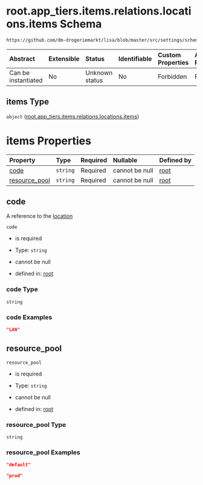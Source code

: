 # root.app\_tiers.items.relations.locations.items Schema

```txt
https://github.com/dm-drogeriemarkt/lisa/blob/master/src/settings/schema.json#/properties/app_tiers/items/properties/relations/properties/locations/items
```



| Abstract            | Extensible | Status         | Identifiable | Custom Properties | Additional Properties | Access Restrictions | Defined In                                                                               |
| :------------------ | :--------- | :------------- | :----------- | :---------------- | :-------------------- | :------------------ | :--------------------------------------------------------------------------------------- |
| Can be instantiated | No         | Unknown status | No           | Forbidden         | Forbidden             | none                | [settings.schema.json\*](../../src/settings/settings.schema.json "open original schema") |

## items Type

`object` ([root.app\_tiers.items.relations.locations.items](settings-properties-rootapp_tiers-rootapp_tiersitems-properties-rootapp_tiersitemsrelations-properties-rootapp_tiersitemsrelationslocations-rootapp_tiersitemsrelationslocationsitems.md))

# items Properties

| Property                         | Type     | Required | Nullable       | Defined by                                                                                                                                                                                                                                                                                                                                                                                                     |
| :------------------------------- | :------- | :------- | :------------- | :------------------------------------------------------------------------------------------------------------------------------------------------------------------------------------------------------------------------------------------------------------------------------------------------------------------------------------------------------------------------------------------------------------- |
| [code](#code)                    | `string` | Required | cannot be null | [root](settings-properties-rootapp_tiers-rootapp_tiersitems-properties-rootapp_tiersitemsrelations-properties-rootapp_tiersitemsrelationslocations-rootapp_tiersitemsrelationslocationsitems-properties-code.md "https://github.com/dm-drogeriemarkt/lisa/blob/master/src/settings/schema.json#/properties/app_tiers/items/properties/relations/properties/locations/items/properties/code")                   |
| [resource\_pool](#resource_pool) | `string` | Required | cannot be null | [root](settings-properties-rootapp_tiers-rootapp_tiersitems-properties-rootapp_tiersitemsrelations-properties-rootapp_tiersitemsrelationslocations-rootapp_tiersitemsrelationslocationsitems-properties-resource_pool.md "https://github.com/dm-drogeriemarkt/lisa/blob/master/src/settings/schema.json#/properties/app_tiers/items/properties/relations/properties/locations/items/properties/resource_pool") |

## code

A reference to the [location](#locations-1)

`code`

*   is required

*   Type: `string`

*   cannot be null

*   defined in: [root](settings-properties-rootapp_tiers-rootapp_tiersitems-properties-rootapp_tiersitemsrelations-properties-rootapp_tiersitemsrelationslocations-rootapp_tiersitemsrelationslocationsitems-properties-code.md "https://github.com/dm-drogeriemarkt/lisa/blob/master/src/settings/schema.json#/properties/app_tiers/items/properties/relations/properties/locations/items/properties/code")

### code Type

`string`

### code Examples

```json
"LAN"
```

## resource\_pool



`resource_pool`

*   is required

*   Type: `string`

*   cannot be null

*   defined in: [root](settings-properties-rootapp_tiers-rootapp_tiersitems-properties-rootapp_tiersitemsrelations-properties-rootapp_tiersitemsrelationslocations-rootapp_tiersitemsrelationslocationsitems-properties-resource_pool.md "https://github.com/dm-drogeriemarkt/lisa/blob/master/src/settings/schema.json#/properties/app_tiers/items/properties/relations/properties/locations/items/properties/resource_pool")

### resource\_pool Type

`string`

### resource\_pool Examples

```json
"default"
```

```json
"prod"
```
